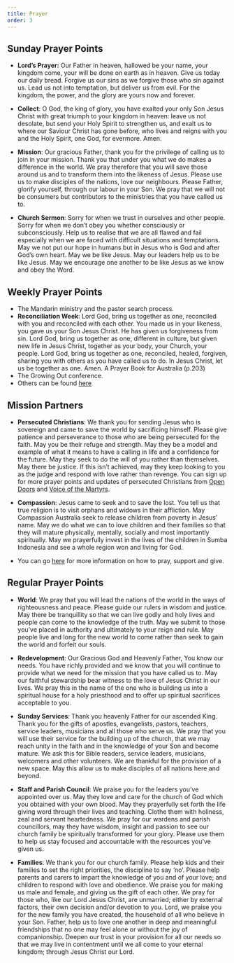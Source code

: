 ```yaml
---
title: Prayer
order: 3
---
```


## Sunday Prayer Points

- **Lord’s Prayer:** Our Father in heaven, hallowed be your name, your kingdom come, your will be done on earth as in heaven. Give us today our daily bread. Forgive us our sins as we forgive those who sin against us. Lead us not into temptation, but deliver us from evil. For the kingdom, the power, and the glory are yours now and forever.

- **Collect**: O God, the king of glory, you have exalted your only Son Jesus Christ with great triumph to your kingdom in heaven: leave us not desolate, but send your Holy Spirit to strengthen us, and exalt us to where our Saviour Christ has gone before, who lives and reigns with you and the Holy Spirit, one God, for evermore. Amen.

- **Mission**: Our gracious Father, thank you for the privilege of calling us to join in your mission. Thank you that under you what we do makes a difference in the world. We pray therefore that you will save those around us and to transform them into the likeness of Jesus. Please use us to make disciples of the nations, love our neighbours. Please Father, glorify yourself, through our labour in your Son. We pray that we will not be consumers but contributors to the ministries that you have called us to. 

- **Church Sermon**: Sorry for when we trust in ourselves and other people. Sorry for when we don’t obey you whether consciously or subconsciously. Help us to realise that we are all flawed and fail especially when we are faced with difficult situations and temptations. May we not put our hope in humans but in Jesus who is God and after God’s own heart. May we be like Jesus. May our leaders help us to be like Jesus. May we encourage one another to be like Jesus as we know and obey the Word. 


## Weekly Prayer Points
- The Mandarin ministry and the pastor search process.  
- **Reconciliation Week**:  Lord God, bring us together as one, reconciled with you and reconciled with each other. You made us in your likeness, you gave us your Son Jesus Christ. He has given us forgiveness from sin. Lord God, bring us together as one, different in culture, but given new life in Jesus Christ, together as your body, your Church, your people. Lord God, bring us together as one, reconciled, healed, forgiven, sharing you with others as you have called us to do. In Jesus Christ, let us be together as one. Amen. A Prayer Book for Australia (p.203)
- The Growing Out conference.
- Others can be found [here](https://stgeorgeshurstville.org.au/prayer)

## Mission Partners

- **Persecuted Christians**: We thank you for sending Jesus who is sovereign and came to save the world by sacrificing himself. Please give patience and perseverance to those who are being persecuted for the faith. May you be their refuge and strength. May they be a model and example of what it means to have a calling in life and a confidence for the future. May they seek to do the will of you rather than themselves. May there be justice. If this isn’t achieved, may they keep looking to you as the judge and respond with love rather than revenge. You can sign up for more prayer points and updates of persecuted Christians from [Open Doors](https://vom.com.au/pray-for-the-persecuted-church/) and [Voice of the Martyrs](https://vom.com.au/prayer/). 

- **Compassion**:  Jesus came to seek and to save the lost. You tell us that true religion is to visit orphans and widows in their affliction. May Compassion Australia seek to release children from poverty in Jesus’ name. May we do what we can to love children and their families so that they will mature physically, mentally, socially and most importantly spiritually. May we prayerfully invest in the lives of the children in Sumba Indonesia and see a whole region won and living for God. 

- You can go [here](https://stgeorgeshurstville.org.au/mission-partners) for more information on how to pray, support and give. 



## Regular Prayer Points
- **World**: We pray that you will lead the nations of the world in the ways of righteousness and peace. Please guide our rulers in wisdom and justice. May there be tranquillity so that we can live godly and holy lives and people can come to the knowledge of the truth. May we submit to those you’ve placed in authority and ultimately to your reign and rule. May people live and long for the new world to come rather than seek to gain the world and forfeit our souls. 

- **Redevelopment**: Our Gracious God and Heavenly Father, You know our needs. You have richly provided and we know that you will continue to provide what we need for the mission that you have called us to. May our faithful stewardship bear witness to the love of Jesus Christ in our lives. We pray this in the name of the one who is building us into a spiritual house for a holy priesthood and to offer up spiritual sacrifices acceptable to you.

- **Sunday Services**: Thank you heavenly Father for our ascended King. Thank you for the gifts of apostles, evangelists, pastors, teachers, service leaders, musicians and all those who serve us. We pray that you will use their service for the building up of the church, that we may reach unity in the faith and in the knowledge of your Son and become mature. We ask this for Bible readers, service leaders, musicians, welcomers and other volunteers. We are thankful for the provision of a new space. May this allow us to make disciples of all nations here and beyond. 

- **Staff and Parish Council**: We praise you for the leaders you’ve appointed over us. May they love and care for the church of God which you obtained with your own blood. May they prayerfully set forth the life giving word through their lives and teaching. Clothe them with holiness, zeal and servant heartedness. We pray for our wardens and parish councillors, may they have wisdom, insight and passion to see our church family be spiritually transformed for your glory. Please use them to help us stay focused and accountable with the resources you’ve given us. 

- **Families**: We thank you for our church family. Please help kids and their families to set the right priorities, the discipline to say ‘no’. Please help parents and carers to impart the knowledge of you and of your love; and children to respond with love and obedience. We praise you for making us male and female, and giving us the gift of each other. We pray for those who, like our Lord Jesus Christ, are unmarried; either by external factors, their own decision and/or devotion to you. Lord, we praise you for the new family you have created, the household of all who believe in your Son. Father, help us to love one another in deep and meaningful friendships that no one may feel alone or without the joy of companionship. Deepen our trust in your provision for all our needs so that we may live in contentment until we all come to your eternal kingdom; through Jesus Christ our Lord. 

